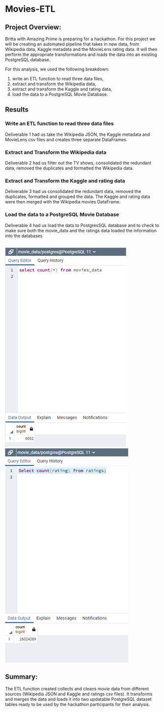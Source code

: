 # Movies-ETL

## Project Overview:

Britta with Amazing Prime is preparing for a hackathon. For this project we will be creating an automated pipeline that takes in new data, from Wikipedia data, Kaggle metadata and the MovieLens rating data. It will then perform the appropriate transformations and loads the data into an existing PostgreSQL database.

For this analysis, we used the following breakdown:
1.	write an ETL function to read three data files,
2.	extract and transform the Wikipedia data,
3.	extract and transform the Kaggle and rating data,
4.	load the data to a PostgreSQL Movie Database.

## Results

### Write an ETL function to read three data files

Deliverable 1 had us take the Wikipedia JSON, the Kaggle metadata and MovieLens csv files and creates three separate DataFrames.

### Extract and Transform the Wikipedia data

Deliverable 2 had us filter out the TV shows, consolidated the redundant data, removed the duplicates and formatted the Wikipedia data.

### Extract and Transform the Kaggle and rating data

Deliverable 3 had us consolidated the redundant data, removed the duplicates, formatted and grouped the data. The Kaggle and rating data were then merged with the Wikipedia movies DataFrame.
### Load the data to a PostgreSQL Movie Database

Deliverable 4 had us load the data to PostgresSQL database and to check to make sure both the movie_data  and the ratings data loaded the information into the databases

![movie_data](https://github.com/backwater-graphics/Movies-ETL/blob/main/Resources/movies_query.png)
![ratings](https://github.com/backwater-graphics/Movies-ETL/blob/main/Resources/ratings_query.png)
---
## Summary:

The ETL function created collects and cleans movie data from different sources (Wikipedia JSON and Kaggle and ratings csv files). It transforms and merges the data and loads it into two updatable PostgreSQL dataset tables ready to be used by the hackathon participants for their analysis.
